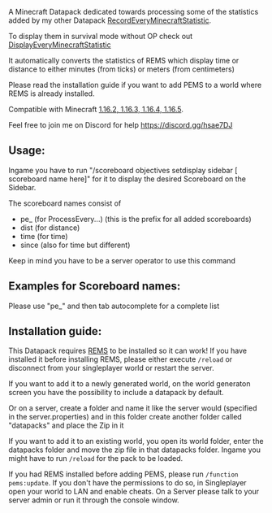 A Minecraft Datapack dedicated towards processing some of the statistics added by my other Datapack [RecordEveryMinecraftStatistic](https://github.com/Wxrlds/RecordEveryMinecraftStatistic).

To display them in survival mode without OP check out [DisplayEveryMinecraftStatistic](https://github.com/Wxrlds/DisplayEveryMinecraftStatistic)

It automatically converts the statistics of REMS which display time or distance to either minutes (from ticks) or meters (from centimeters)

Please read the installation guide if you want to add PEMS to a world where REMS is already installed.

Compatible with Minecraft [1.16.2, 1.16.3, 1.16.4, 1.16.5](https://github.com/Wxrlds/ProcessEveryMinecraftStatistic/releases/tag/MC-1.16.4-V2).

Feel free to join me on Discord for help https://discord.gg/hsae7DJ

## Usage:

Ingame you have to run "/scoreboard objectives setdisplay sidebar [​scoreboard name here]" for it to display the desired Scoreboard on the Sidebar.

The scoreboard names consist of

- pe_ (for ProcessEvery...) (this is the prefix for all added scoreboards)
- dist (for distance)
- time (for time)
- since (also for time but different)


Keep in mind you have to be a server operator to use this command

## Examples for Scoreboard names:

Please use "pe_" and then tab autocomplete for a complete list

## Installation guide:

This Datapack requires [REMS](https://github.com/Wxrlds/RecordEveryMinecraftStatistic) to be installed so it can work! If you have installed it before installing REMS, please either execute ``/reload`` or disconnect from your singleplayer world or restart the server.

If you want to add it to a newly generated world, on the world generaton screen you have the possibility to include a datapack by default.

Or on a server, create a folder and name it like the server would (specified in the server.properties) and in this folder create another folder called "datapacks" and place the Zip in it

If you want to add it to an existing world, you open its world folder, enter the datapacks folder and move the zip file in that datapacks folder. Ingame you might have to run ``/reload`` for the pack to be loaded.

If you had REMS installed before adding PEMS, please run ``/function pems:update``. If you don't have the permissions to do so, in Singleplayer open your world to LAN and enable cheats. On a Server please talk to your server admin or run it through the console window.
